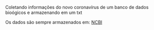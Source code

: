 Coletando informações do novo coronavírus de um banco de dados bioógicos e armazenando em um txt

Os dados são sempre armazenados em: [NCBI](https://www.ncbi.nlm.nih.gov/)
